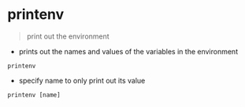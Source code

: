 # printenv

> print out the environment

- prints out the names and values of the variables in the environment

`printenv`

- specify name to only print out its value

`printenv [name]`

